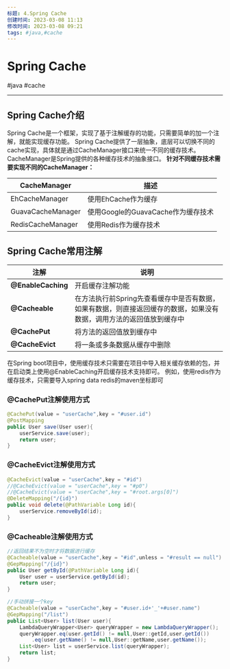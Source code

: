 ```yaml
---
标题: 4.Spring Cache
创建时间: 2023-03-08 11:13
修改时间: 2023-03-08 09:21
tags: #java,#cache
---
```


# Spring Cache
#java #cache

---
## Spring Cache介绍
Spring Cache是一个框架，实现了基于注解缓存的功能，只需要简单的加一个注解，就能实现缓存功能。
Spring Cache提供了一层抽象，底层可以切换不同的cache实现，具体就是通过CacheManager接口来统一不同的缓存技术。
CacheManager是Spring提供的各种缓存技术的抽象接口。
**针对不同缓存技术需要实现不同的CacheManager：**

|CacheManager|描述|
|--|--|
|EhCacheManager|使用EhCache作为缓存|
|GuavaCacheManager|使用Google的GuavaCache作为缓存技术|
|RedisCacheManager|使用Redis作为缓存技术|

## Spring Cache常用注解

|注解|说明|
|--|--|
|**@EnableCaching**|开启缓存注解功能|
|**@Cacheable**|在方法执行前Spring先查看缓存中是否有数据，如果有数据，则直接返回缓存的数据，如果没有数据，调用方法的返回值放到缓存中|
|**@CachePut**|将方法的返回值放到缓存中|
|**@CacheEvict**|将一条或多条数据从缓存中删除|

在Spring boot项目中，使用缓存技术只需要在项目中导入相关缓存依赖的包，并在启动类上使用@EnableCaching开启缓存技术支持即可。
例如，使用redis作为缓存技术，只需要导入spring data redis的maven坐标即可

### @CachePut注解使用方式

```java
@CachePut(value = "userCache",key = "#user.id")
@PostMapping
public User save(User user){
	userService.save(user);
	return user;
}
```

### @CacheEvict注解使用方式
```java
@CacheEvict(value = "userCache",key = "#id")
//@CacheEvict(value = "userCache",key = "#p0")
//@CacheEvict(value = "userCache",key = "#root.args[0]")
@DeleteMapping("/{id}")
public void delete(@PathVariable Long id){
	userService.removeById(id);
}
```
### @Cacheable注解使用方式
```java
//返回结果不为空时才将数据进行缓存
@Cacheable(value = "userCache",key = "#id",unless = "#result == null")
@GepMapping("/{id}")
public User getById(@PathVariable Long id){
	User user = userService.getById(id);
	return user;
}

//手动拼接一个key
@Cacheable(value = "userCache",key = "#user.id+'_'+#user.name")
@GepMapping("/list")
public List<User> list(User user){
	LambdaQueryWrapper<User> queryWrapper = new LambdaQueryWrapper();
	queryWrapper.eq(user.getId() != null,User::getId,user.getId())
		.eq(user.getName() != null,User::getName,user.getName());
	List<User> list = userService.list(queryWrapper);
	return list;
}
```
